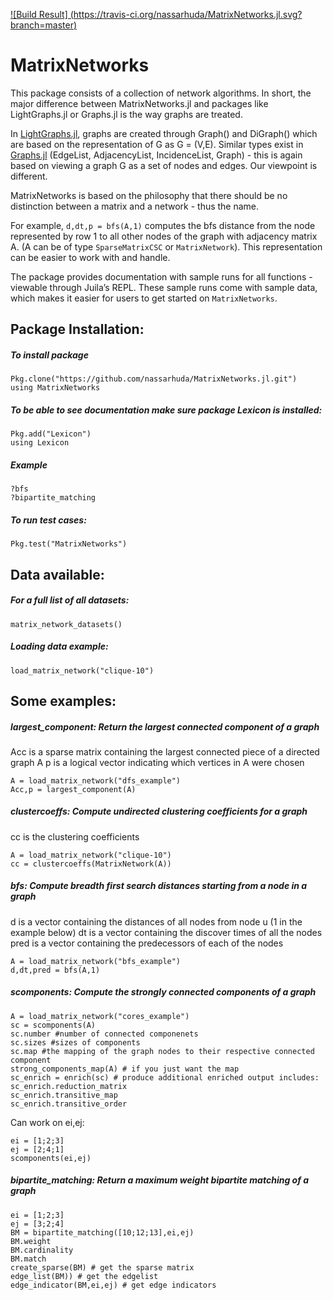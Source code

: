  [![Build Result] (https://travis-ci.org/nassarhuda/MatrixNetworks.jl.svg?branch=master)](https://travis-ci.org/nassarhuda/MatrixNetworks.jl)


# MatrixNetworks
This package consists of a collection of network algorithms.
In short, the major difference between MatrixNetworks.jl and packages like LightGraphs.jl or Graphs.jl is the way graphs are treated.

In [LightGraphs.jl](https://github.com/JuliaGraphs/LightGraphs.jl), graphs are created through Graph() and DiGraph() which are based on the representation of G as G = (V,E). Similar types exist in [Graphs.jl](https://github.com/JuliaLang/Graphs.jl) (EdgeList, AdjacencyList, IncidenceList, Graph) - this is again based on viewing a graph G as a set of nodes and edges. Our viewpoint is different.

MatrixNetworks is based on the philosophy that there should be no distinction between a matrix and a network - thus the name.

For example, `d,dt,p = bfs(A,1)` computes the bfs distance from the node represented by row 1 to all other nodes of the graph with adjacency matrix A. (A can be of type `SparseMatrixCSC` or `MatrixNetwork`). This representation can be easier to work with and handle.

The package provides documentation with sample runs for all functions - viewable through Juila’s REPL. These sample runs come with sample data, which makes it easier for users to get started on `MatrixNetworks`.


## Package Installation:
##### To install package
```
Pkg.clone("https://github.com/nassarhuda/MatrixNetworks.jl.git")
using MatrixNetworks
```
##### To be able to see documentation make sure package Lexicon is installed:
```
Pkg.add("Lexicon")
using Lexicon
```

##### Example
```
?bfs
?bipartite_matching
```

##### To run test cases:
```
Pkg.test("MatrixNetworks")
```
## Data available:
##### For a full list of all datasets:
```
matrix_network_datasets()
```
##### Loading data example:
```
load_matrix_network("clique-10")
```

## Some examples:
##### largest_component: Return the largest connected component of a graph
Acc is a sparse matrix containing the largest connected piece of a directed graph A
p is a logical vector indicating which vertices in A were chosen
```
A = load_matrix_network("dfs_example")
Acc,p = largest_component(A)
```

##### clustercoeffs: Compute undirected clustering coefficients for a graph
cc is the clustering coefficients
```
A = load_matrix_network("clique-10")
cc = clustercoeffs(MatrixNetwork(A))
```

##### bfs: Compute breadth first search distances starting from a node in a graph
d is a vector containing the distances of all nodes from node u (1 in the example below)
dt is a vector containing the discover times of all the nodes
pred is a vector containing the predecessors of each of the nodes
```
A = load_matrix_network("bfs_example")
d,dt,pred = bfs(A,1)
```

##### scomponents: Compute the strongly connected components of a graph
```
A = load_matrix_network("cores_example")
sc = scomponents(A)
sc.number #number of connected componenets
sc.sizes #sizes of components
sc.map #the mapping of the graph nodes to their respective connected component
strong_components_map(A) # if you just want the map
sc_enrich = enrich(sc) # produce additional enriched output includes:
sc_enrich.reduction_matrix
sc_enrich.transitive_map
sc_enrich.transitive_order
```
Can work on ei,ej:
```
ei = [1;2;3]
ej = [2;4;1]
scomponents(ei,ej)
```

##### bipartite_matching: Return a maximum weight bipartite matching of a graph
```
ei = [1;2;3]
ej = [3;2;4]
BM = bipartite_matching([10;12;13],ei,ej)
BM.weight
BM.cardinality
BM.match
create_sparse(BM) # get the sparse matrix
edge_list(BM)) # get the edgelist
edge_indicator(BM,ei,ej) # get edge indicators
```






